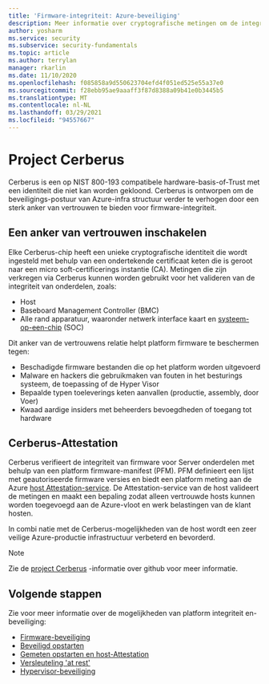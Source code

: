 ```yaml
---
title: 'Firmware-integriteit: Azure-beveiliging'
description: Meer informatie over cryptografische metingen om de integriteit van de firmware te garanderen.
author: yosharm
ms.service: security
ms.subservice: security-fundamentals
ms.topic: article
ms.author: terrylan
manager: rkarlin
ms.date: 11/10/2020
ms.openlocfilehash: f085858a9d550623704efd4f051ed525e55a37e0
ms.sourcegitcommit: f28ebb95ae9aaaff3f87d8388a09b41e0b3445b5
ms.translationtype: MT
ms.contentlocale: nl-NL
ms.lasthandoff: 03/29/2021
ms.locfileid: "94557667"
---
```

# <a name="project-cerberus"></a>Project Cerberus

Cerberus is een op NIST 800-193 compatibele hardware-basis-of-Trust met een identiteit die niet kan worden gekloond. Cerberus is ontworpen om de beveiligings-postuur van Azure-infra structuur verder te verhogen door een sterk anker van vertrouwen te bieden voor firmware-integriteit.

## <a name="enabling-an-anchor-of-trust"></a>Een anker van vertrouwen inschakelen
Elke Cerberus-chip heeft een unieke cryptografische identiteit die wordt ingesteld met behulp van een ondertekende certificaat keten die is geroot naar een micro soft-certificerings instantie (CA). Metingen die zijn verkregen via Cerberus kunnen worden gebruikt voor het valideren van de integriteit van onderdelen, zoals:

- Host
- Baseboard Management Controller (BMC)
- Alle rand apparatuur, waaronder netwerk interface kaart en [systeem-op-een-chip](https://en.wikipedia.org/wiki/System_on_a_chip) (SOC)

Dit anker van de vertrouwens relatie helpt platform firmware te beschermen tegen:

- Beschadigde firmware bestanden die op het platform worden uitgevoerd
- Malware en hackers die gebruikmaken van fouten in het besturings systeem, de toepassing of de Hyper Visor
- Bepaalde typen toeleverings keten aanvallen (productie, assembly, door Voer)
- Kwaad aardige insiders met beheerders bevoegdheden of toegang tot hardware

## <a name="cerberus-attestation"></a>Cerberus-Attestation
Cerberus verifieert de integriteit van firmware voor Server onderdelen met behulp van een platform firmware-manifest (PFM). PFM definieert een lijst met geautoriseerde firmware versies en biedt een platform meting aan de Azure [host Attestation-service](measured-boot-host-attestation.md). De Attestation-service van de host valideert de metingen en maakt een bepaling zodat alleen vertrouwde hosts kunnen worden toegevoegd aan de Azure-vloot en werk belastingen van de klant hosten.

In combi natie met de Cerberus-mogelijkheden van de host wordt een zeer veilige Azure-productie infrastructuur verbeterd en bevorderd.

> [!NOTE]
> Zie de [project Cerberus](https://github.com/opencomputeproject/Project_Olympus/tree/master/Project_Cerberus) -informatie over github voor meer informatie.

## <a name="next-steps"></a>Volgende stappen
Zie voor meer informatie over de mogelijkheden van platform integriteit en-beveiliging:

- [Firmware-beveiliging](firmware.md)
- [Beveiligd opstarten](secure-boot.md)
- [Gemeten opstarten en host-Attestation](measured-boot-host-attestation.md)
- [Versleuteling 'at rest'](encryption-atrest.md)
- [Hypervisor-beveiliging](hypervisor.md)